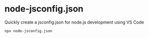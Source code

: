 # node-jsconfig.json

Quickly create a jsconfig.json for node.js development using VS Code

```
npx node-jsconfig.json
```
